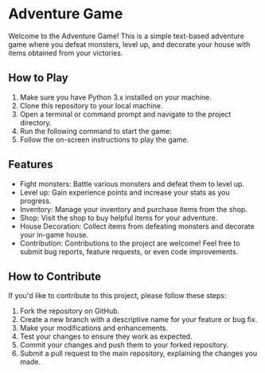 # Adventure Game

Welcome to the Adventure Game! This is a simple text-based adventure game where you defeat monsters, level up, and decorate your house with items obtained from your victories.

## How to Play

1. Make sure you have Python 3.x installed on your machine.
2. Clone this repository to your local machine.
3. Open a terminal or command prompt and navigate to the project directory.
4. Run the following command to start the game:
5. Follow the on-screen instructions to play the game.

## Features

- Fight monsters: Battle various monsters and defeat them to level up.
- Level up: Gain experience points and increase your stats as you progress.
- Inventory: Manage your inventory and purchase items from the shop.
- Shop: Visit the shop to buy helpful items for your adventure.
- House Decoration: Collect items from defeating monsters and decorate your in-game house.
- Contribution: Contributions to the project are welcome! Feel free to submit bug reports, feature requests, or even code improvements.

## How to Contribute

If you'd like to contribute to this project, please follow these steps:

1. Fork the repository on GitHub.
2. Create a new branch with a descriptive name for your feature or bug fix.
3. Make your modifications and enhancements.
4. Test your changes to ensure they work as expected.
5. Commit your changes and push them to your forked repository.
6. Submit a pull request to the main repository, explaining the changes you made.
